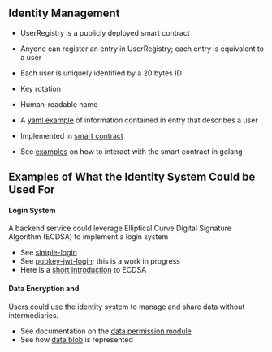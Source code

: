 
## Identity Management
- UserRegistry is a publicly deployed smart contract
- Anyone can register an entry in UserRegistry; each entry is equivalent to a user
- Each user is uniquely identified by a 20 bytes ID
- Key rotation
- Human-readable name

- A [yaml example](yaml-examples/sample-id.yaml) of information contained in entry that describes a user 
- Implemented in [smart contract](../npm-pkg/contracts-identity)
- See [examples](../experimental/eth-client) on how to interact with the smart contract in golang

## Examples of What the Identity System Could be Used For

#### Login System
A backend service could leverage Elliptical Curve Digital Signature Algorithm (ECDSA) to implement a login system

- See [simple-login](cmd/examples/login-pubkey)
- See [pubkey-jwt-login](cmd/examples/login-user-registry); this is a work in progress
- Here is a [short introduction](https://jinsnotes.com/2020-12-30-elliptical-curve-cryptography#signing) to ECDSA

#### Data Encryption and
Users could use the identity system to manage and share data without intermediaries. 

- See documentation on the [data permission module](./data-permission.md)
- See how [data blob](../proto/ds/dsdata.proto) is represented 